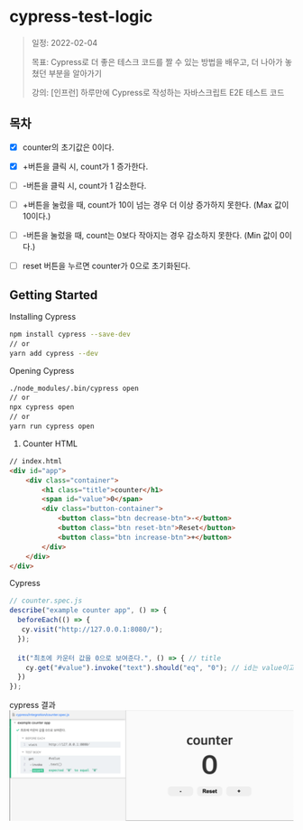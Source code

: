 # cypress-test-logic

> 일정: 2022-02-04
>
> 목표: Cypress로 더 좋은 테스크 코드를 짤 수 있는 방법을 배우고, 더 나아가 놓쳤던 부분을 알아가기
>
> 강의: [인프런] 하루만에 Cypress로 작성하는 자바스크립트 E2E 테스트 코드
>

## 목차
- [X] counter의 초기값은 0이다.
- [X] +버튼을 클릭 시, count가 1 증가한다.
- [ ] -버튼을 클릭 시, count가 1 감소한다.
- [ ] +버튼을 눌렀을 때, count가 10이 넘는 경우 더 이상 증가하지 못한다. (Max 값이 10이다.)
- [ ] -버튼을 눌렀을 때, count는 0보다 작아지는 경우 감소하지 못한다. (Min 값이 0이다.)
- [ ] reset 버튼을 누르면 counter가 0으로 초기화된다.


## Getting Started

Installing Cypress
```zsh
npm install cypress --save-dev
// or
yarn add cypress --dev
```

Opening Cypress
```zsh
./node_modules/.bin/cypress open
// or
npx cypress open
// or
yarn run cypress open
```

1. Counter
HTML
```html
// index.html
<div id="app">
    <div class="container">
        <h1 class="title">counter</h1>
        <span id="value">0</span>
        <div class="button-container">
            <button class="btn decrease-btn">-</button>
            <button class="btn reset-btn">Reset</button>
            <button class="btn increase-btn">+</button>
        </div>
    </div>
</div>
```
Cypress
```javascript
// counter.spec.js
describe("example counter app", () => {
  beforeEach(() => {
   cy.visit("http://127.0.0.1:8080/");
  });

  it("최초에 카운터 값을 0으로 보여준다.", () => { // title
    cy.get("#value").invoke("text").should("eq", "0"); // id는 value이고, invoke는 text로 0이다.
  })
});
```

cypress 결과
![cypress 테스트 결과](./src/image/counter-spec.png)



